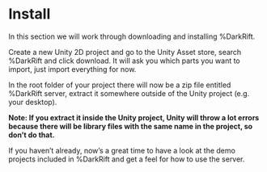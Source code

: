 # Install
In this section we will work through downloading and installing %DarkRift.

Create a new Unity 2D project and go to the Unity Asset store, search %DarkRift and click download. It will ask you which parts you want to import, just import everything for now.

In the root folder of your project there will now be a zip file entitled %DarkRift server, extract it somewhere outside of the Unity project (e.g. your desktop).

**Note: If you extract it inside the Unity project, Unity will throw a lot errors because there will be library files with the same name in the project, so don’t do that.**

If you haven’t already, now’s a great time to have a look at the demo projects included in %DarkRift and get a feel for how to use the server.
